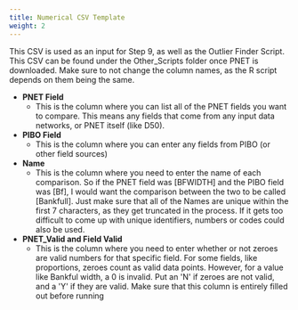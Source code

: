 ```yaml
---
title: Numerical CSV Template
weight: 2
---
```


This CSV is used as an input for Step 9, as well as the Outlier Finder Script. This CSV can be found under the Other_Scripts folder once PNET is downloaded. Make sure to not change the column names, as the R script depends on them being the same.

- **PNET Field**
  - This is the column where you can list all of the PNET fields you want to compare. This means any fields that come from any input data networks, or PNET itself (like D50). 
- **PIBO Field**
  - This is the column where you can enter any fields from PIBO (or other field sources)
- **Name**
  - This is the column where you need to enter the name of each comparison. So if the PNET field was [BFWIDTH] and the PIBO field was [Bf], I would want the comparison between the two to be called [Bankfull]. Just make sure that all of the Names are unique within the first 7 characters, as they get truncated in the process. If it gets too difficult to come up with unique identifiers, numbers or codes could also be used.
- **PNET_Valid and Field Valid**
  - This is the column where you need to enter whether or not zeroes are valid numbers for that specific field. For some fields, like proportions, zeroes count as valid data points. However, for a value like Bankful width, a 0 is invalid. Put an 'N' if zeroes are not valid, and a 'Y' if they are valid. Make sure that this column is entirely filled out before running